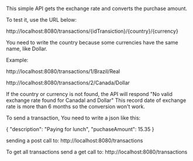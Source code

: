 This simple API gets the exchange rate and converts the purchase amount.

To test it, use the URL below:

http://localhost:8080/transactions/{idTransiction}/{country}/{currency}

You need to write the country because some currencies have the same name, like Dollar.

Example: 

http://localhost:8080/transactions/1/Brazil/Real

http://localhost:8080/transactions/2/Canada/Dollar

If the country or currency is not found, the API will respond "No valid exchange rate found for Canadal and Dollar"
This record date of exchange rate is more than 6 months so the conversion won't work.

To send a transaction, You need to write a json like this:

{
  "description": "Paying for lunch",
  "puchaseAmount": 15.35
}

sending a post call to: http://localhost:8080/transactions

To get all transactions send a get call to: http://localhost:8080/transactions
